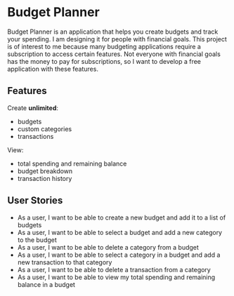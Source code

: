 # Budget Planner

Budget Planner is an application that helps you create budgets and track your spending. I am designing it for people 
with financial goals. This project is of interest to me because many budgeting applications require a subscription to 
access certain features. Not everyone with financial goals has the money to pay for subscriptions, so I want to develop 
a free application with these features.

## Features

Create **unlimited**:

* budgets
* custom categories
* transactions

View:

* total spending and remaining balance 
* budget breakdown
* transaction history

## User Stories

* As a user, I want to be able to create a new budget and add it to a list of budgets
* As a user, I want to be able to select a budget and add a new category to the budget
* As a user, I want to be able to delete a category from a budget
* As a user, I want to be able to select a category in a budget and add a new transaction to that category
* As a user, I want to be able to delete a transaction from a category
* As a user, I want to be able to view my total spending and remaining balance in a budget